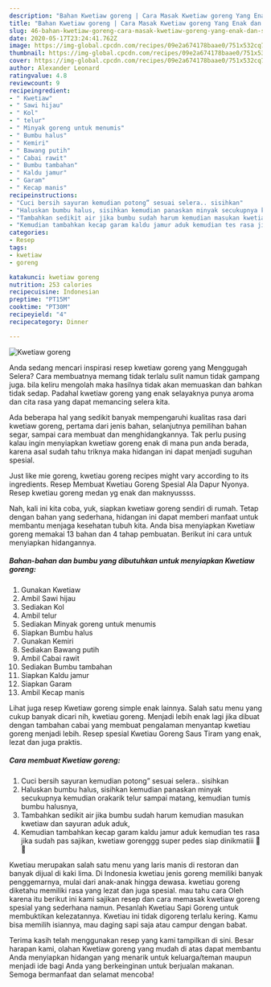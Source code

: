 ```yaml
---
description: "Bahan Kwetiaw goreng | Cara Masak Kwetiaw goreng Yang Enak dan Simpel"
title: "Bahan Kwetiaw goreng | Cara Masak Kwetiaw goreng Yang Enak dan Simpel"
slug: 46-bahan-kwetiaw-goreng-cara-masak-kwetiaw-goreng-yang-enak-dan-simpel
date: 2020-05-17T23:24:41.762Z
image: https://img-global.cpcdn.com/recipes/09e2a674178baae0/751x532cq70/kwetiaw-goreng-foto-resep-utama.jpg
thumbnail: https://img-global.cpcdn.com/recipes/09e2a674178baae0/751x532cq70/kwetiaw-goreng-foto-resep-utama.jpg
cover: https://img-global.cpcdn.com/recipes/09e2a674178baae0/751x532cq70/kwetiaw-goreng-foto-resep-utama.jpg
author: Alexander Leonard
ratingvalue: 4.8
reviewcount: 9
recipeingredient:
- " Kwetiaw"
- " Sawi hijau"
- " Kol"
- " telur"
- " Minyak goreng untuk menumis"
- " Bumbu halus"
- " Kemiri"
- " Bawang putih"
- " Cabai rawit"
- " Bumbu tambahan"
- " Kaldu jamur"
- " Garam"
- " Kecap manis"
recipeinstructions:
- "Cuci bersih sayuran kemudian potong” sesuai selera.. sisihkan"
- "Haluskan bumbu halus, sisihkan kemudian panaskan minyak secukupnya kemudian orakarik telur sampai matang, kemudian tumis bumbu halusnya,"
- "Tambahkan sedikit air jika bumbu sudah harum kemudian masukan kwetiaw dan sayuran aduk aduk,"
- "Kemudian tambahkan kecap garam kaldu jamur aduk kemudian tes rasa jika sudah pas sajikan, kwetiaw gorenggg super pedes siap dinikmatiii 🤤🤤"
categories:
- Resep
tags:
- kwetiaw
- goreng

katakunci: kwetiaw goreng 
nutrition: 253 calories
recipecuisine: Indonesian
preptime: "PT15M"
cooktime: "PT30M"
recipeyield: "4"
recipecategory: Dinner

---
```



![Kwetiaw goreng](https://img-global.cpcdn.com/recipes/09e2a674178baae0/751x532cq70/kwetiaw-goreng-foto-resep-utama.jpg)

Anda sedang mencari inspirasi resep kwetiaw goreng yang Menggugah Selera? Cara membuatnya memang tidak terlalu sulit namun tidak gampang juga. bila keliru mengolah maka hasilnya tidak akan memuaskan dan bahkan tidak sedap. Padahal kwetiaw goreng yang enak selayaknya punya aroma dan cita rasa yang dapat memancing selera kita.

Ada beberapa hal yang sedikit banyak mempengaruhi kualitas rasa dari kwetiaw goreng, pertama dari jenis bahan, selanjutnya pemilihan bahan segar, sampai cara membuat dan menghidangkannya. Tak perlu pusing kalau ingin menyiapkan kwetiaw goreng enak di mana pun anda berada, karena asal sudah tahu triknya maka hidangan ini dapat menjadi suguhan spesial.

Just like mie goreng, kwetiau goreng recipes might vary according to its ingredients. Resep Membuat Kwetiau Goreng Spesial Ala Dapur Nyonya. Resep kwetiau goreng medan yg enak dan maknyussss.


Nah, kali ini kita coba, yuk, siapkan kwetiaw goreng sendiri di rumah. Tetap dengan bahan yang sederhana, hidangan ini dapat memberi manfaat untuk membantu menjaga kesehatan tubuh kita. Anda bisa menyiapkan Kwetiaw goreng memakai 13 bahan dan 4 tahap pembuatan. Berikut ini cara untuk menyiapkan hidangannya.

<!--inarticleads1-->

##### Bahan-bahan dan bumbu yang dibutuhkan untuk menyiapkan Kwetiaw goreng:

1. Gunakan  Kwetiaw
1. Ambil  Sawi hijau
1. Sediakan  Kol
1. Ambil  telur
1. Sediakan  Minyak goreng untuk menumis
1. Siapkan  Bumbu halus
1. Gunakan  Kemiri
1. Sediakan  Bawang putih
1. Ambil  Cabai rawit
1. Sediakan  Bumbu tambahan
1. Siapkan  Kaldu jamur
1. Siapkan  Garam
1. Ambil  Kecap manis


Lihat juga resep Kwetiaw goreng simple enak lainnya. Salah satu menu yang cukup banyak dicari nih, kwetiau goreng. Menjadi lebih enak lagi jika dibuat dengan tambahan cabai yang membuat pengalaman menyantap kwetiau goreng menjadi lebih. Resep spesial Kwetiau Goreng Saus Tiram yang enak, lezat dan juga praktis. 

<!--inarticleads2-->

##### Cara membuat Kwetiaw goreng:

1. Cuci bersih sayuran kemudian potong” sesuai selera.. sisihkan
1. Haluskan bumbu halus, sisihkan kemudian panaskan minyak secukupnya kemudian orakarik telur sampai matang, kemudian tumis bumbu halusnya,
1. Tambahkan sedikit air jika bumbu sudah harum kemudian masukan kwetiaw dan sayuran aduk aduk,
1. Kemudian tambahkan kecap garam kaldu jamur aduk kemudian tes rasa jika sudah pas sajikan, kwetiaw gorenggg super pedes siap dinikmatiii 🤤🤤


Kwetiau merupakan salah satu menu yang laris manis di restoran dan banyak dijual di kaki lima. Di Indonesia kwetiau jenis goreng memiliki banyak penggemarnya, mulai dari anak-anak hingga dewasa. kwetiau goreng diketahu memiliki rasa yang lezat dan juga spesial. mau tahu cara Oleh karena itu berikut ini kami sajikan resep dan cara memasak kwetiaw goreng spesial yang sederhana namun. Pesanlah Kwetiau Sapi Goreng untuk membuktikan kelezatannya. Kwetiau ini tidak digoreng terlalu kering. Kamu bisa memilih isiannya, mau daging sapi saja atau campur dengan babat. 

Terima kasih telah menggunakan resep yang kami tampilkan di sini. Besar harapan kami, olahan Kwetiaw goreng yang mudah di atas dapat membantu Anda menyiapkan hidangan yang menarik untuk keluarga/teman maupun menjadi ide bagi Anda yang berkeinginan untuk berjualan makanan. Semoga bermanfaat dan selamat mencoba!
